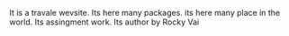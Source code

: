 It is a travale wevsite.
Its here many packages.
its here many place in the world.
Its assingment work.
Its author by Rocky Vai
